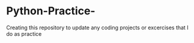 # Python-Practice-


Creating this repository to update any coding projects or excercises that I do as practice 
